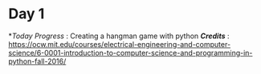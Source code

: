 # Day 1
**Today Progress* : Creating a hangman game with python
***Credits*** : https://ocw.mit.edu/courses/electrical-engineering-and-computer-science/6-0001-introduction-to-computer-science-and-programming-in-python-fall-2016/
